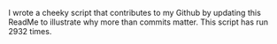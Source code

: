 I wrote a cheeky script that contributes to my Github by updating this ReadMe to illustrate why more than commits matter. This script has run 2932 times.